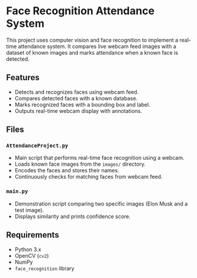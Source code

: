 # Face Recognition Attendance System

This project uses computer vision and face recognition to implement a real-time attendance system. It compares live webcam feed images with a dataset of known images and marks attendance when a known face is detected.

## Features

- Detects and recognizes faces using webcam feed.
- Compares detected faces with a known database.
- Marks recognized faces with a bounding box and label.
- Outputs real-time webcam display with annotations.

## Files

### `AttendanceProject.py`
- Main script that performs real-time face recognition using a webcam.
- Loads known face images from the `images/` directory.
- Encodes the faces and stores their names.
- Continuously checks for matching faces from webcam feed.

### `main.py`
- Demonstration script comparing two specific images (Elon Musk and a test image).
- Displays similarity and prints confidence score.


## Requirements

- Python 3.x
- OpenCV (`cv2`)
- NumPy
- `face_recognition` library


